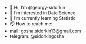 - 👋 Hi, I’m @georgy-sidorkin
- 👀 I’m interested in Data Science
- 🌱 I’m currently learning Statistic
- 📫 How to reach me: 
- mail: gosha.sidorkin13@gmail.com
- telegram: @sidorkingosha

<!---
georgy-sidorkin/georgy-sidorkin is a ✨ special ✨ repository because its `README.md` (this file) appears on your GitHub profile.
You can click the Preview link to take a look at your changes.
--->
